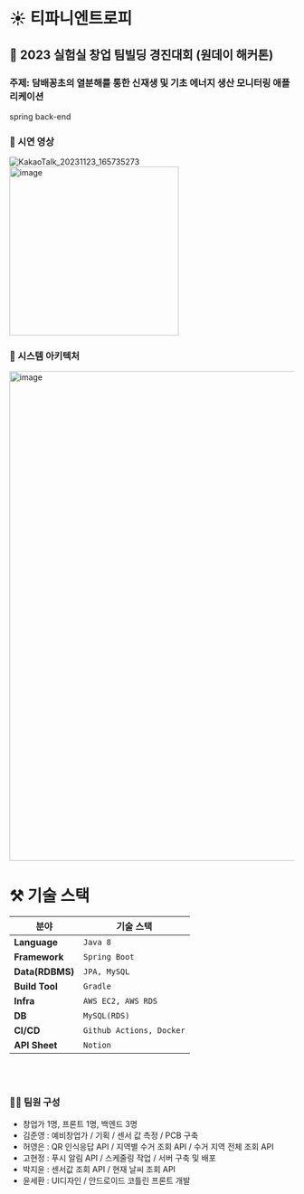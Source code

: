 # ☀️ 티파니엔트로피
## 🎁 2023 실험실 창업 팀빌딩 경진대회 (원데이 해커톤)
### 주제: 담배꽁초의 열분해를 통한 신재생 및 기초 에너지 생산 모니터링 애플리케이션
spring back-end

### 📱 시연 영상
![KakaoTalk_20231123_165735273](https://github.com/product-challenge-inha/back-end/assets/72601276/226456b4-58cb-472a-9e8b-1abe3a2db387)
<img width="299" alt="image" src="https://github.com/product-challenge-inha/back-end/assets/78026977/148becfb-adc7-45db-891d-7378b52cee6f">


### 🛞 시스템 아키텍처
<img width="866" alt="image" src="https://github.com/product-challenge-inha/back-end/assets/78026977/93a22cad-eed6-4d0a-b9c0-b8e7a7295093">


# ⚒ 기술 스택

| 분야          | 기술 스택                                           |
|---------------|-----------------------------------------------------|
| **Language**  | `Java 8`                                           |
| **Framework** | `Spring Boot`                                      |
| **Data(RDBMS)** | `JPA, MySQL`                                    |
| **Build Tool** | `Gradle`                                          |
| **Infra**     | `AWS EC2, AWS RDS`                                 |
| **DB**        | `MySQL(RDS)`                                      |
| **CI/CD**     | `Github Actions, Docker`                          |
| **API Sheet** | `Notion`                                          |


<br>
<br>


### 👩‍💻 팀원 구성
- 창업가 1명, 프론트 1명, 백엔드 3명
- 김준영 : 예비창업가 / 기획 / 센서 값 측정 / PCB 구축
- 허영은 : QR 인식응답 API / 지역별 수거 조회 API / 수거 지역 전체 조회 API
- 고현정 : 푸시 알림 API / 스케줄링 작업 / 서버 구축 및 배포
- 박지윤 : 센서값 조회 API / 현재 날씨 조회 API
- 윤세환 : UI디자인 / 안드로이드 코틀린 프론트 개발
<br>
<br>
